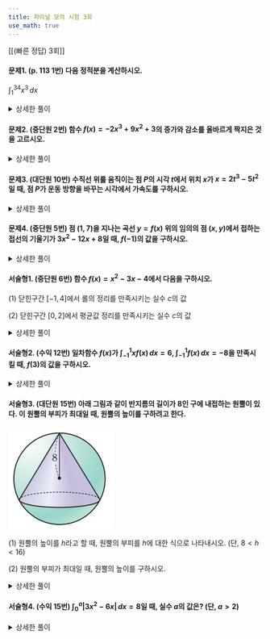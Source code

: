 ```yaml
---
title: 파이널 모의 시험 3회
use_math: true
---
```


[[(빠른 정답) 3회]]

#### 문제1. (p. 113 1번) 다음 정적분을 계산하시오.

$\displaystyle\int_1^34 x^3\,dx$

<details> 
  <summary>상세한 풀이</summary> 
   <p><img src="/assets/Pasted image 20231127225810.png"/></p>
 </details>

#### 문제2. (중단원 2번) 함수 $f(x)=-2x^3+9x^2+3$의 증가와 감소를 올바르게 짝지은 것을 고르시오.

<details> 
  <summary>상세한 풀이</summary> 
   <p><img src="/assets/Pasted image 20231127225821.png"/></p>
 </details>

#### 문제3. (대단원 10번) 수직선 위룰 움직이는 점 $P$의 시각 $t$에서 위치 $x$가 $x=2t^3-5t^2$일 때, 점 $P$가 운동 방향을 바꾸는 시각에서 가속도를 구하시오.

<details> 
  <summary>상세한 풀이</summary> 
   <p><img src="/assets/Pasted image 20231127225832.png"/></p>
 </details>


#### 문제4. (중단원 5번) 점 $(1, 7)$을 지나는 곡선 $y=f(x)$ 위의 임의의 점 $(x, y)$에서 접하는 접선의 기울기가 $3x^2-12x+8$일 때, $f(-1)$의 값을 구하시오.

<details> 
  <summary>상세한 풀이</summary> 
   <p><img src="/assets/Pasted image 20231127225844.png"/></p>
 </details>



#### 서술형1. (중단원 6번) 함수 $f(x)=x^2-3x-4$에서 다음을 구하시오.

(1) 닫힌구간 $[-1, 4]$에서 롤의 정리를 만족시키는 실수 $c$의 값

(2) 닫힌구간 $[0, 2]$에서 평균값 정리를 만족시키는 실수 $c$의 값

<details> 
  <summary>상세한 풀이</summary> 
   <p><img src="/assets/Pasted image 20231127225750.png"/></p>
 </details>



#### 서술형2. (수익 12번) 일차함수 $f(x)$가 $\displaystyle\int_{-1}^1 xf(x)\,dx=6$, $\displaystyle\int_{-1}^1 f(x)\,dx=-8$을 만족시킬 때, $f(3)$의 값을 구하시오.

<details> 
  <summary>상세한 풀이</summary> 
   <p><img src="/assets/Pasted image 20231126194259.png"/></p>
 </details>


#### 서술형3. (대단원 15번) 아래 그림과 같이 반지름의 길이가 $8$인 구에 내접하는 원뿔이 있다. 이 원뿔의 부피가 최대일 때, 원뿔의 높이를 구하려고 한다.

<img src="/assets/Pasted image 20231127221600.png"/>

(1) 원뿔의 높이를 $h$라고 할 때, 원뿔의 부피를 $h$에 대한 식으로 나타내시오. (단, $8<h<16$)

(2) 원뿔의 부피가 최대일 때, 원뿔의 높이를 구하시오. 

<details> 
  <summary>상세한 풀이</summary> 
   <p><img src="/assets/Pasted image 20231126194259.png"/></p>
 </details>


#### 서술형4. (수익 15번) $\displaystyle\int_0^a\lvert 3 x^2-6 x\rvert\,dx=8$일 때, 실수 $a$의 값은? (단, $a>2$)

<details> 
  <summary>상세한 풀이</summary> 
   <p><img src="/assets/Pasted image 20231126194259.png"/></p>
 </details>